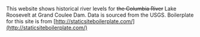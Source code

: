 This website shows historical river levels for ~~the Columbia River~~ Lake Roosevelt at Grand Coulee Dam.
Data is sourced from the USGS.
Boilerplate for this site is from [http://staticsiteboilerplate.com/](http://staticsiteboilerplate.com/)

